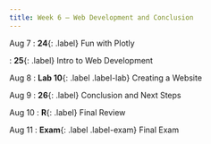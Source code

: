 ```yaml
---
title: Week 6 — Web Development and Conclusion
---
```


Aug 7
: **24**{: .label} Fun with Plotly
  <!--: [Slides](#) &#8226; [Code](#) &#8226; [Blank Code](#)-->
<!--: *Optional Reading:* [Plotly Documentation](https://plotly.com/python/plotly-express/)-->
: **25**{: .label} Intro to Web Development
  <!--: [Slides](#) &#8226; [Code](#) &#8226; [Blank Code](#)-->
  

Aug 8
: **Lab 10**{: .label .label-lab} Creating a Website

Aug 9
: **26**{: .label} Conclusion and Next Steps
  <!--: [Slides](#) &#8226; [Code](#) &#8226; [Blank Code](#)-->

Aug 10
: **R**{: .label} Final Review
  <!--: [Slides](#) &#8226; [Code](#) &#8226; [Blank Code](#)-->

Aug 11
: **Exam**{: .label .label-exam} Final Exam

